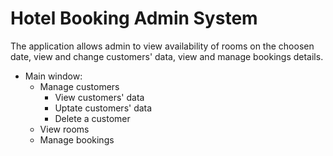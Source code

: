 # Hotel Booking Admin System  
The application allows admin to view availability of rooms on the choosen date, view and change customers' data, view and manage bookings details.  
- Main window:  
    - Manage customers  
        - View customers' data  
        - Uptate customers' data
        - Delete a customer
    - View rooms  
    - Manage bookings